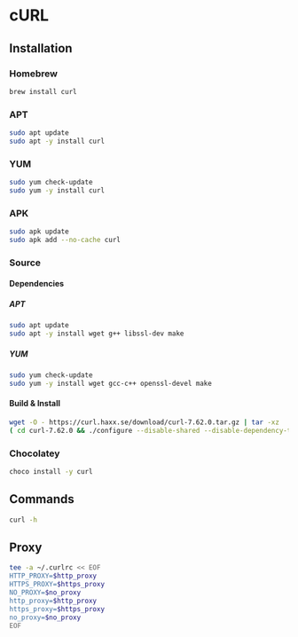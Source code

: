 # cURL

## Installation

### Homebrew

```sh
brew install curl
```

### APT

```sh
sudo apt update
sudo apt -y install curl
```

### YUM

```sh
sudo yum check-update
sudo yum -y install curl
```

### APK

```sh
sudo apk update
sudo apk add --no-cache curl
```

### Source

#### Dependencies

##### APT

```sh
sudo apt update
sudo apt -y install wget g++ libssl-dev make
```

##### YUM

```sh
sudo yum check-update
sudo yum -y install wget gcc-c++ openssl-devel make
```

#### Build & Install

```sh
wget -O - https://curl.haxx.se/download/curl-7.62.0.tar.gz | tar -xz
( cd curl-7.62.0 && ./configure --disable-shared --disable-dependency-tracking && make && sudo make install )
```

### Chocolatey

```sh
choco install -y curl
```

## Commands

```sh
curl -h
```

## Proxy

```sh
tee -a ~/.curlrc << EOF
HTTP_PROXY=$http_proxy
HTTPS_PROXY=$https_proxy
NO_PROXY=$no_proxy
http_proxy=$http_proxy
https_proxy=$https_proxy
no_proxy=$no_proxy
EOF
```

